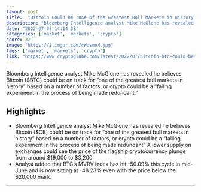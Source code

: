 ```yaml
---
layout: post
title:  "Bitcoin Could Be 'One of the Greatest Bull Markets in History', Says Bloomberg Analyst"
description: "Bloomberg Intelligence analyst Mike McGlone has revealed he believes Bitcoin ($BTC) could be on track for “one of the greatest bull markets in history” based on a number of factors, or crypto could be a “failing experiment in the process of being made redundant.”"
date: "2022-07-08 14:14:38"
categories: ['market', 'markets', 'crypto']
score: 32
image: "https://i.imgur.com/cWusmnM.jpg"
tags: ['market', 'markets', 'crypto']
link: "https://www.cryptoglobe.com/latest/2022/07/bitcoin-btc-could-be-one-of-the-greatest-bull-markets-in-history-says-bloomberg-analyst/"
---
```


Bloomberg Intelligence analyst Mike McGlone has revealed he believes Bitcoin ($BTC) could be on track for “one of the greatest bull markets in history” based on a number of factors, or crypto could be a “failing experiment in the process of being made redundant.”

## Highlights

- Bloomberg Intelligence analyst Mike McGlone has revealed he believes Bitcoin ($CB) could be on track for “one of the greatest bull markets in history” based on a number of factors, or crypto could be a “failing experiment in the process of being made redundant” A lower supply on exchanges could see the price of the flagship cryptocurrency plunge from around $19,000 to $3,200.
- Analyst added that BTC’s MVRV index has hit -50.09% this cycle in mid-June and is now sitting at -48.23% even with the price below the $20,000 mark.

---
